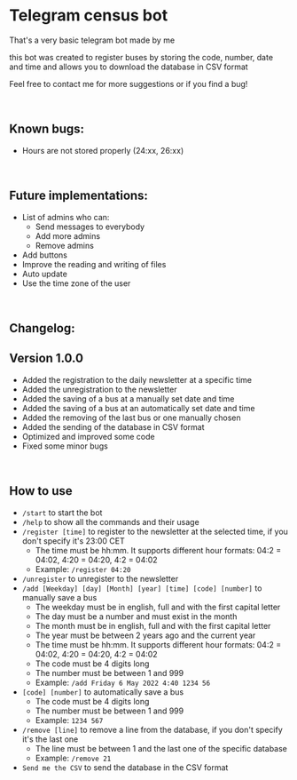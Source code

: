 # Telegram census bot
That's a very basic telegram bot made by me

this bot was created to register buses by storing the code, number, date and time and allows you to download the database in CSV format

Feel free to contact me for more suggestions or if you find a bug!

<br>

## **Known bugs:**
  - Hours are not stored properly (24:xx, 26:xx)

<br>

## **Future implementations:**
  - List of admins who can:
	  - Send messages to everybody 
	  - Add more admins
    - Remove admins
  - Add buttons
  - Improve the reading and writing of files
  - Auto update
  - Use the time zone of the user
  
<br>

## **Changelog:**

## **Version 1.0.0**
  - Added the registration to the daily newsletter at a specific time
  - Added the unregistration to the newsletter
  - Added the saving of a bus at a manually set date and time
  - Added the saving of a bus at an automatically set date and time
  - Added the removing of the last bus or one manually chosen
  - Added the sending of the database in CSV format
  - Optimized and improved some code
  - Fixed some minor bugs

<br>

## **How to use**
  - `/start` to start the bot
  - `/help` to show all the commands and their usage
  - `/register [time]` to register to the newsletter at the selected time, if you don't specify it's 23:00 CET
	  - The time must be hh:mm. It supports different hour formats: 04:2 = 04:02, 4:20 = 04:20, 4:2 = 04:02
    - Example: `/register 04:20`
  - `/unregister` to unregister to the newsletter
  - `/add [Weekday] [day] [Month] [year] [time] [code] [number]` to manually save a bus
	  - The weekday must be in english, full and with the first capital letter
	  - The day must be a number and must exist in the month
	  - The month must be in english, full and with the first capital letter
	  - The year must be between 2 years ago and the current year
	  - The time must be hh:mm. It supports different hour formats: 04:2 = 04:02, 4:20 = 04:20, 4:2 = 04:02
    - The code must be 4 digits long
    - The number must be between 1 and 999
    - Example: `/add Friday 6 May 2022 4:40 1234 56`
  - `[code] [number]` to automatically save a bus
	  - The code must be 4 digits long
    - The number must be between 1 and 999
    - Example: `1234 567`
  - `/remove [line]` to remove a line from the database, if you don't specify it's the last one
	  - The line must be between 1 and the last one of the specific database
    - Example: `/remove 21`
  - `Send me the CSV` to send the database in the CSV format 


 